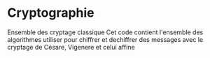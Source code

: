 # Cryptographie
Ensemble des cryptage classique
Cet code contient l'ensemble des algorithmes utiliser pour chiffrer et dechiffrer des messages
avec le cryptage  de Césare, Vigenere et celui affine

